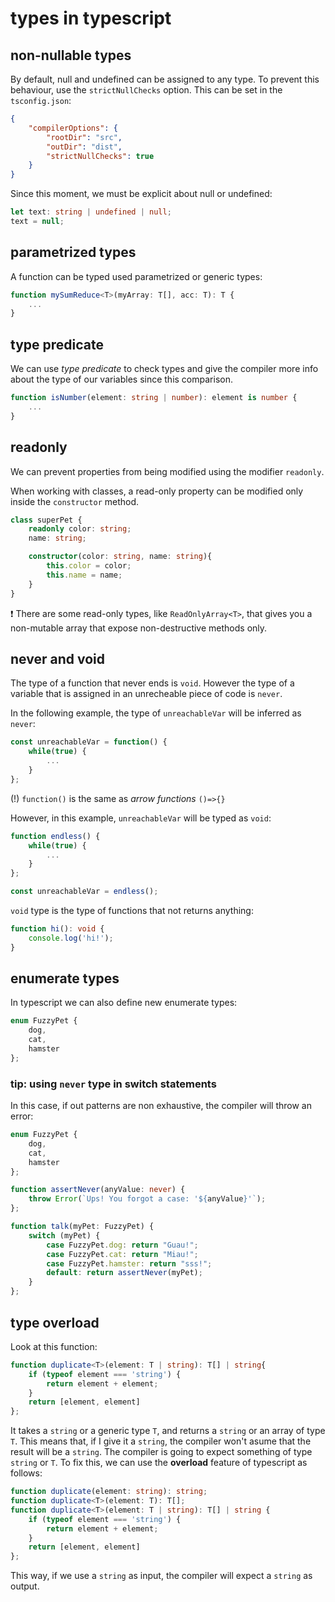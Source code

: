 # types in typescript

## non-nullable types

By default, null and undefined can be assigned to any type. To prevent this behaviour, use the `strictNullChecks` option. This can be set in the `tsconfig.json`:

```json
{
    "compilerOptions": {
        "rootDir": "src",
        "outDir": "dist",
        "strictNullChecks": true
    }
}
```

Since this moment, we must be explicit about null or undefined:

```typescript
let text: string | undefined | null;
text = null;
```

## parametrized types

A function can be typed used parametrized or generic types:

```typescript
function mySumReduce<T>(myArray: T[], acc: T): T {
    ...
}
```

## type predicate

We can use *type predicate* to check types and give the compiler more info about the type of our variables since this comparison.

```typescript
function isNumber(element: string | number): element is number {
    ...
}
```

## readonly

We can prevent properties from being modified using the modifier `readonly`.

When working with classes, a read-only property can be modified only inside the `constructor` method.

```typescript
class superPet {
    readonly color: string;
    name: string;

    constructor(color: string, name: string){
        this.color = color;
        this.name = name;
    }
}
```

:exclamation: There are some read-only types, like `ReadOnlyArray<T>`, that gives you a non-mutable array that expose non-destructive methods only.

## never and void

The type of a function that never ends is `void`. However the type of a variable that is assigned in an unrecheable piece of code is `never`.

In the following example, the type of `unreachableVar` will be inferred as `never`:
```typescript
const unreachableVar = function() {
    while(true) {
        ...
    }
};
```
(!) `function()` is the same as *arrow functions* `()=>{}`

However, in this example, `unreachableVar` will be typed as `void`:
```typescript
function endless() {
    while(true) {
        ...
    }
};

const unreachableVar = endless();
```

`void` type is the type of functions that not returns anything:
```typescript
function hi(): void {
    console.log('hi!');
}
```

## enumerate types

In typescript we can also define new enumerate types:

```typescript
enum FuzzyPet {
    dog,
    cat,
    hamster
};
```

### tip: using `never` type in switch statements

In this case, if out patterns are non exhaustive, the compiler will throw an error:

```typescript
enum FuzzyPet {
    dog,
    cat,
    hamster
};

function assertNever(anyValue: never) {
    throw Error(`Ups! You forgot a case: '${anyValue}'`);
};

function talk(myPet: FuzzyPet) {
    switch (myPet) {
        case FuzzyPet.dog: return "Guau!";
        case FuzzyPet.cat: return "Miau!";
        case FuzzyPet.hamster: return "sss!";
        default: return assertNever(myPet);
    }
};
```

## type overload

Look at this function:

```typescript
function duplicate<T>(element: T | string): T[] | string{
    if (typeof element === 'string') {
        return element + element;
    }
    return [element, element]
};
```

It takes a `string` or a generic type `T`, and returns a `string` or an array of type `T`. This means that, if I give it a `string`, the compiler won't asume that the result will be a `string`. The compiler is going to expect something of type `string` or `T`. To fix this, we can use the **overload** feature of typescript as follows:

```typescript
function duplicate(element: string): string;
function duplicate<T>(element: T): T[];
function duplicate<T>(element: T | string): T[] | string {
    if (typeof element === 'string') {
        return element + element;
    }
    return [element, element]
};
```

This way, if we use a `string` as input, the compiler will expect a `string` as output.